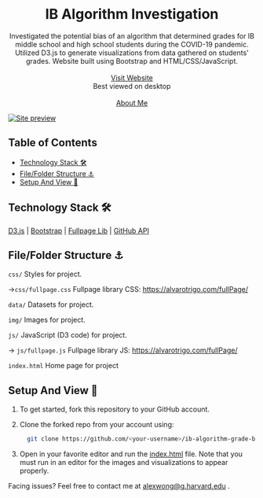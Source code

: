 <!-- PROJECT LOGO -->
<br />
<p align="center">
  <h1 align="center">IB Algorithm Investigation</h1>

  <p align="center">
    Investigated the potential bias of an algorithm that determined grades for IB  middle school and high school students during the COVID-19 pandemic. Utilized D3.js to generate visualizations from data gathered on students' grades. Website built using Bootstrap and HTML/CSS/JavaScript.
    <br />
    <br />
    <a href="http://ib-algorithm-grade-bias.s3-website-us-west-1.amazonaws.com/">Visit Website</a>
    <br />
    Best viewed on desktop
    <br />
    <br />
    <a href="https://wongalex.io">About Me</a>
  </p>
</p>

[![Site preview](./img/preview-image.png)](https://wongalex.io)

## Table of Contents

- [Technology Stack 🛠️](#technology-stack-)
- [File/Folder Structure ⚓](#structure-)
- [Setup And View 🔧](#setup-and-view-)

## Technology Stack 🛠️

[D3.js](https://d3js.org/)
| [Bootstrap](https://getbootstrap.com/)
| [Fullpage Lib](https://alvarotrigo.com/fullPage/)
| [GitHub API](https://developer.github.com/v3/repos/)

## File/Folder Structure ⚓

`css/`
Styles for project.

->`css/fullpage.css`
Fullpage library CSS: https://alvarotrigo.com/fullPage/

`data/`
Datasets for project.

`img/`
Images for project.

`js/`
JavaScript (D3 code) for project.

-> `js/fullpage.js`
Fullpage library JS: https://alvarotrigo.com/fullPage/

`index.html`
Home page for project


## Setup And View 🔧

1. To get started, fork this repository to your GitHub account.

2. Clone the forked repo from your account using:

   ```bash
     git clone https://github.com/<your-username>/ib-algorithm-grade-bias.git
   ```

3. Open in your favorite editor and run the [index.html](./index.html) file. Note that you must 
run in an editor for the images and visualizations to appear properly.


Facing issues? Feel free to contact me at alexwong@g.harvard.edu .



